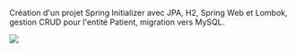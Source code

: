 <p>Création d'un projet Spring Initializer avec JPA, H2, Spring Web et Lombok,
gestion CRUD pour l'entité Patient, migration vers MySQL.</p>
<img src="Captures/img.png"/>
